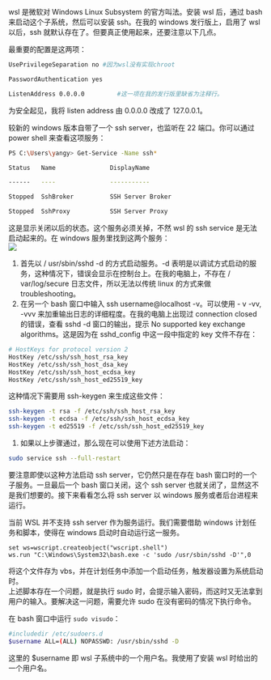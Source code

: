 wsl 是微软对 Windows Linux Subsystem 的官方叫法。安装 wsl 后，通过 bash 来启动这个子系统，然后可以安装 ssh。在我的 windows 发行版上，启用了 wsl 以后，ssh 就默认存在了。但要真正使用起来，还要注意以下几点。  

最重要的配置是这两项：  

```sh
UsePrivilegeSeparation no #因为wsl没有实现chroot

PasswordAuthentication yes

ListenAddress 0.0.0.0         #这一项在我的发行版里缺省为注释行。
```

为安全起见，我将 listen address 由 0.0.0.0 改成了 127.0.0.1。

较新的 windows 版本自带了一个 ssh server，也监听在 22 端口。你可以通过 power shell 来查看这项服务：  

```sh
PS C:\Users\yangy> Get-Service -Name ssh*

Status   Name               DisplayName

------   ----               -----------

Stopped  SshBroker          SSH Server Broker

Stopped  SshProxy           SSH Server Proxy
```

这是显示关闭以后的状态。这个服务必须关掉，不然 wsl 的 ssh service 是无法启动起来的。在 windows 服务里找到这两个服务：  
[![](https://hbaaron.github.io/blog_2017/%E5%9C%A8wsl%E4%B8%8B%E5%AE%89%E8%A3%85%E4%BD%BF%E7%94%A8sshd%E5%85%A8%E6%94%BB%E7%95%A5/2be1cbce554bcc9bea1a8346d52e6d70.png)](https://hbaaron.github.io/blog_2017/%E5%9C%A8wsl%E4%B8%8B%E5%AE%89%E8%A3%85%E4%BD%BF%E7%94%A8sshd%E5%85%A8%E6%94%BB%E7%95%A5/2be1cbce554bcc9bea1a8346d52e6d70.png)

1.  首先以 / usr/sbin/sshd -d 的方式启动服务。-d 表明是以调试方式启动的服务，这种情况下，错误会显示在控制台上。在我的电脑上，不存在 / var/log/secure 日志文件，所以无法以传统 linux 的方式来做 troubleshooting。
2.  在另一个 bash 窗口中输入 ssh username@localhost -v。可以使用 - v -vv, -vvv 来加重输出日志的详细程度。在我的电脑上出现过 connection closed 的错误，查看 sshd -d 窗口的输出，提示 No supported key exchange algorithms。这是因为在 sshd_config 中这一段中指定的 key 文件不存在：

```sh
# HostKeys for protocol version 2
HostKey /etc/ssh/ssh_host_rsa_key
HostKey /etc/ssh/ssh_host_dsa_key
HostKey /etc/ssh/ssh_host_ecdsa_key
HostKey /etc/ssh/ssh_host_ed25519_key
```


这种情况下需要用 ssh-keygen 来生成这些文件：  

```sh
ssh-keygen -t rsa -f /etc/ssh/ssh_host_rsa_key
ssh-keygen -t ecdsa -f /etc/ssh/ssh_host_ecdsa_key
ssh-keygen -t ed25519 -f /etc/ssh/ssh_host_ed25519_key
```

1.  如果以上步骤通过，那么现在可以使用下述方法启动：
    
```sh
sudo service ssh --full-restart
```


要注意即使以这种方法启动 ssh server，它仍然只是在存在 bash 窗口时的一个子服务。一旦最后一个 bash 窗口关闭，这个 ssh server 也就关闭了，显然这不是我们想要的。接下来看看怎么将 ssh server 以 windows 服务或者后台进程来运行。

当前 WSL 并不支持 ssh server 作为服务运行。我们需要借助 windows 计划任务和脚本，使得在 windows 启动时自动运行这一服务。  

```vbs
set ws=wscript.createobject("wscript.shell")
ws.run "C:\Windows\System32\bash.exe -c 'sudo /usr/sbin/sshd -D'",0
```

将这个文件存为 vbs，并在计划任务中添加一个启动任务，触发器设置为系统启动时。  
上述脚本存在一个问题，就是执行 sudo 时，会提示输入密码，而这时又无法拿到用户的输入。要解决这一问题，需要允许 sudo 在没有密码的情况下执行命令。

在 bash 窗口中运行 `sudo visudo`：  

```sh
#includedir /etc/sudoers.d
$username ALL=(ALL) NOPASSWD: /usr/sbin/sshd -D
```

这里的 $username 即 wsl 子系统中的一个用户名。我使用了安装 wsl 时给出的一个用户名。
